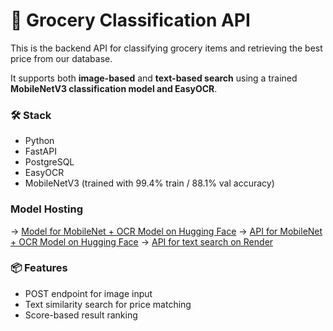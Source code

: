 # 🥬 Grocery Classification API

This is the backend API for classifying grocery items and retrieving the best price from our database.

It supports both **image-based** and **text-based search** using a trained **MobileNetV3 classification model and EasyOCR**.

### 🛠️ Stack
- Python
- FastAPI
- PostgreSQL
- EasyOCR
- MobileNetV3 (trained with 99.4% train / 88.1% val accuracy)

### Model Hosting
→ [Model for MobileNet + OCR Model on Hugging Face](https://huggingface.co/yukieos/grocery_classification)
→ [API for MobileNet + OCR Model on Hugging Face](https://huggingface.co/spaces/yukieos/groceryclassifier)
→ [API for text search on Render](https://grocery-classification.onrender.com)

### 📦 Features
- POST endpoint for image input
- Text similarity search for price matching
- Score-based result ranking
